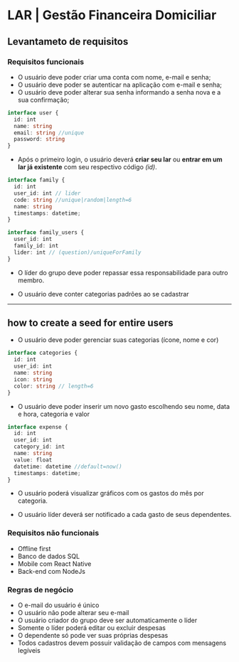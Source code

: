 # LAR | Gestão Financeira Domiciliar

## Levantameto de requisitos

### Requisitos funcionais

- O usuário deve poder criar uma conta com nome, e-mail e senha;
- O usuário deve poder se autenticar na aplicação com e-mail e senha;
- O usuário deve poder alterar sua senha informando a senha nova e a sua confirmação;

```ts
interface user {
  id: int
  name: string
  email: string //unique
  password: string
}
```

- Após o primeiro login, o usuário deverá **criar seu lar** ou **entrar em um lar já existente** com seu respectivo código *(id)*.

```ts
interface family {
  id: int
  user_id: int // lider
  code: string //unique|random|length=6
  name: string
  timestamps: datetime;
}
```

```ts
interface family_users {
  user_id: int
  family_id: int
  lider: int // (question)/uniqueForFamily
}
```

- O líder do grupo deve poder repassar essa responsabilidade para outro membro.

- O usuário deve conter categorias padrões ao se cadastrar

----
how to create a seed for entire users
----

- O usuário deve poder gerenciar suas categorias (ícone, nome e cor)

```ts
interface categories {
  id: int
  user_id: int
  name: string
  icon: string
  color: string // length=6
}
```

- O usuário deve poder inserir um novo gasto escolhendo seu nome, data e hora, categoria e valor

```ts
interface expense {
  id: int
  user_id: int
  category_id: int
  name: string
  value: float
  datetime: datetime //default=now()
  timestamps: datetime;
}
```

- O usuário poderá visualizar gráficos com os gastos do mês por categoria.

- O usuário líder deverá ser notificado a cada gasto de seus dependentes.

### Requisitos não funcionais

- Offline first
- Banco de dados SQL
- Mobile com React Native
- Back-end com NodeJs

### Regras de negócio

- O e-mail do usuário é único
- O usuário não pode alterar seu e-mail
- O usuário criador do grupo deve ser automaticamente o líder
- Somente o líder poderá editar ou excluir despesas
- O dependente só pode ver suas próprias despesas
- Todos cadastros devem possuir validação de campos com mensagens legíveis
